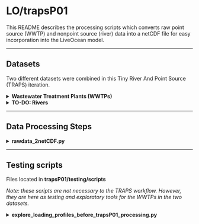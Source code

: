 # LO/trapsP01

This README describes the processing scripts which converts raw point source (WWTP) and nonpoint source (river) data into a netCDF file for easy incorporation into the LiveOcean model.

---
## Datasets

Two different datasets were combined in this Tiny River And Point Source (TRAPS) iteration.


<details><summary><strong>Wastewater Treatment Plants (WWTPs)</strong></summary>

</br>

<details><summary>Mohamedali et al. (2020)</summary>

[**Data source**](https://fortress.wa.gov/ecy/ezshare/EAP/SalishSea/SalishSeaModelBoundingScenarios.html)

- **Dataset Description**: Monthly point source discharge, nutrient loads, temperature for WWTPs (n=89) and industrial facilities (n=10) discharging to both US and Canadian marine waters. Developed by Washington State Department of Ecology for input to the Salish Sea Model.
- **Dataset Timespan**: January 1999 - July 2017
- **LiveOcean Handling**:
    - Industrial facitlies are omitted from the LiveOcean integration.
    - All WWTPs from this dataset are included in LiveOcean
    - WWTP discharge and nutrient concentrations are updated to values from Wasielewski et al. (2024), if available.

Figure 1 depicts locations of all point sources in Mohamedali et al. (2020), and the mean annual dissolved inorganic nitrogen (DIN) load of each source type.

<p style="text-align:center;"><img src="figures/moh20_all_loads_comparison.png" width="430"/><br>Fig 1. Top panel: locations of WWTPs and industrial facilities in the Mohamedali et al. (2020) dataset. Bottom panel: climatology nutrient load profiles for the sum of each type of facilitiy (e.g., pink is the climatology for the sum of all WWTPs).</p><br>

</details>

<details><summary>Wasielewski et al. (2024)</summary>

[**Data source**](https://www.sciencebase.gov/catalog/item/64762b37d34e4e58932d9d81)

- **Dataset Description**: Monthly point source nutrient discharge for WWTPs (n=97), industrial facilities (n=20), and fish hatcheries (n=47) discharging to Washington state watersheds. Developed by Washington State Department of Ecology and United States Geological Survey for input to a SPARROW watershed model.
- **Dataset Timespan**: January 2005 - December 2020
- **LiveOcean Handling**:
    - Industrial facitlies and fish hatcheries are omitted from the LiveOcean integration.
    - WWTPs are only incorporated into LiveOcean if the WWTp is also present in the Mohamedali et al. (2020) dataset. Any WWTP present in Wasielewski et al. (2024), but not Mohamedali et al. (2020), is omitted from LiveOcean.

Figure 2 depicts locations of all point sources in Wasielewski et al. (2024), and the mean annual total nitrogen (TN) load of each source type.
    
<p style="text-align:center;"><img src="figures/was24_all_loads_comparison.png" width="430"/><br>Fig 2. Top panel: locations of WWTPs, industrial facilities, and fish hatcheries in the Wasielewski et al. (2024) dataset. Bottom panel: climatology nutrient load profiles for the sum of each type of facilitiy (e.g., pink is the climatology for the sum of all WWTPs).</p><br>

</details>

<br>

Figure 3 depicts the locations of WWTPs across the two datasets. They are processed as follows:
- WWTPs in <span style="color:red">red</span> are present ONLY in Mohamedali et al. (2020), and they ARE integrated into LiveOcean.
- WWTPs in <span style="color:dodgerblue">blue</span> are present in both datasets, and they ARE integrated into LiveOcean. Their lat/lon data come from Mohamedali et al. (2020), but their discharge and nutrient concentrations come from Wasielewski et al. (2024)
- WWTPs in <span style="color:goldenrod">yellow</span> are present ONLY in Wasielewski et al. (2024), and they ARE NOT integrated into LiveOcean.

<p style="text-align:center;"><img src="figures/wwtp_locations.png" width="430"/><br>Fig 3. Locations of WWTPs across the datasets.</p><br>

</details>

<details><summary><strong>TO-DO: Rivers</strong></summary>

- [**Mohamedali et al. (2020)**](https://fortress.wa.gov/ecy/ezshare/EAP/SalishSea/SalishSeaModelBoundingScenarios.html), as mentioned above, provides data for both rivers and WWTPs discharging to both US and Canadian waters from. The data span from January 1999 - July 2017. All tiny rivers in LiveOcean use data from this source. All WWTPs from this dataset are included in LiveOcean, but the discharge and nutrient concentrations use values from Wasielewski et al. (2024), if available.

</details>

---
## Data Processing Steps

<details><summary><strong>rawdata_2netCDF.py</strong></summary>

This script compiles all of the excel files from Mohamedali et al. (2020) and the csv files from Wasielewski et al. (2024) into three netCDF files. These .nc files are used for later processing in the TRAPS integration workflow.

Inputs:
- The script reads raw data from the two datasets in:
    - LO_data/trapsD01/mohamedali_etal2020
    - LO_data/trapsD01/wasielewski_etal2024
- It also takes in metadata from the excel files located in LO_data/trapsD01:
    - **SSM_source_info.xlsx** contains metadata, and importantly lat/lon coordinates, for the rivers and point sources in Mohamedali et al. (2020)
    - **wwtp_names.xlsx** contains a list of all WWTPs in Mohamedali et al. (2020), with the corresponding names of WWTPs in the Wasielewski et al. (2024) dataset.
    - **LiveOcean_SSM_rivers.xlsx** contains a list of pre-existing rivers in LiveOcean, and their corresponding river names in the Mohamedali et al. (2020) dataset.

Outputs (which are saved in LO_data/trapsD01/processed_data):
- **river_data_mohamedali_etal_2020.nc** contains daily river data from the Mohamedali et al. (2020) dataset
- **wwtp_data_mohamedali_etal_2020.nc** contains daily WWTP data from the Mohamedali et al. (2020) dataset
- **wwtp_data_wasielewski_etal_2024.nc** contains daily WWTP data from the Wasielewski et al. (2024) dataset

Note that the WWTP data in the two .nc files are unique. This script already handles the nuances of cases in which the same WWTP is present in both datasets.

In theory, this script only needs to be run once.
Then, the netCDF files can be referenced to generate climatologies

This script takes about 15 minutes to run on my local machine.

<details><summary>Exceptions and nuances in data processing</summary>

- Mohamedali et al. (2020)
    - omitted industrial facilities
        - BP Cherry Point
        - Conoco Phillips
        - Intalco
        - Kimberly_Clark
        - Nippon Paper
        - Port Townsend Paper
        - Shell Oil
        - Tesoro
        - US Oil & Refining
        - West Rock
    - omitted WWTPs that are also listed in Wasielewski et al. (2024)
        - which are listed in LO_data/trapsD01/wwtp_names.xlsx
    - WWTP data saved in:
        - LO_data/trapsD01/processed_data/wwtp_data_mohamedali_etal_2020.nc
    - river lat/lon are averaged because some river mouths are split across two grid cells in SSM.

- Wasielewski et al. (2024)
    - omitted industrial facilities
    - omitted fish hatcheries
    - omitted WWTPs that are NOT also listed in Mohamedali et al. (2020)
    - Used lat/lon locations from Mohamedali et al. (2020)
        - Names of the same WWTP in both datasets are listed in LO_data/trapsD01/wwtp_names.xlsx
        - Special cases where Wasielewski et al. (2024) used the same name for two different WWTPs:
            - 'Everett Water Pollution Control Facility'
                - ID=WA0024490_Gardner corresponds to Moh20's 'OF-100'
                - ID=WA0024490_Snohomish corresponds to Moh20's 'Everett Snohomish'
            - 'OAK HARBOR STP':
                - ID=WA0020567-001 corresponds to Moh20's 'Oak Harbor RBC', which we omit anyways because it stopped operating in 2010
                - ID=WA0020567-002 corresponds to Moh20's 'Oak Harbor Lagoon'
            <p style="text-align:center;"><img src="figures/everett_and_oakharbor.png" width="430"/><br></p><br>

    - This dataset has flow, nitrate, and ammonium data. but not temp, DO, TIC, and alkalinity
        - used climatology of these variables from Mohamedali et al. (2020) WWTPs as inputs for these WWTPs
            - note that all WWTPs in Mohamedali et al. (2020) uses the same values for all of these variables.
            - was careful about leap years and non-leap years
    - Special case WWTPs:
        - removed Oak Harbor STP (WA0020567-001), which stopped operating in 2010
        - removed Lake Stevens Sewer Disctric (WA0020893-thru2012) and later combined flows with the newer Lake Stevens WWTP
        <p style="text-align:center;"><img src="figures/lake_stevens_handling.png" width="430"/><br></p><br>

        - padded end of Port Gamble WWTP (WA0022292) with zeros, because it was [decommisioned in 2017](https://ecology.wa.gov/blog/june-2017/around-the-sound-ongoing-and-future-restoration-r#:~:text=Decommissioning%20of%20the%20Port%20Gamble,be%20finished%20by%20March%202018.)

</details>

</details>

---
## Testing scripts

Files located in **trapsP01/testing/scripts**

*Note: these scripts are not necessary to the TRAPS workflow. However, they are here as testing and exploratory tools for the WWTPs in the two datasets.*

<details><summary><strong>explore_loading_profiles_before_trapsP01_processing.py</strong></summary>

This script was created prior to writing the processing scripts in trapsP01. The intention of this script was to explore the point source loading data in Mohamedali et al. (2020) and Wasielewski et al. (2024).

The decisions to omit and keep certain WWTPs from the different datasets were directly informed by the analysis in this script.

Output figures from this script are saved to **LO_output/loading_test/point_source_integration**

</details>